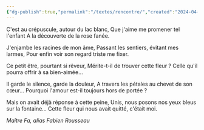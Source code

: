 ```yaml
---
{"dg-publish":true,"permalink":"/textes/rencontre/","created":"2024-04-08T12:06:16.399+02:00","updated":"2024-04-08T16:57:07.259+02:00"}
---
```


C'est au crépuscule, autour du lac blanc,
Que j'aime me promener tel l'enfant
A la découverte de la rose fanée.
 
J'enjambe les racines de mon âme,
Passant les sentiers, évitant mes larmes,
Pour enfin voir son regard triste me fixer.
 
Ce petit être, pourtant si rêveur,
Mérite-t-il de trouver cette fleur ?
Celle qu'il pourra offrir à sa bien-aimée…
 
Il garde le silence, garde la douleur,
A travers les pétales au chevet de son cœur…
Pourquoi l'amour est-il toujours hors de portée ?
 
Mais on avait déjà réponse à cette peine,
Unis, nous posons nos yeux bleus sur la fontaine…
Cette fleur qui nous avait quitté, c'était moi.
 
*Maître Fa, alias Fabien Rousseau*